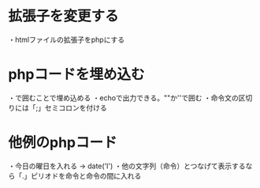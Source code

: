 # 拡張子を変更する
・htmlファイルの拡張子をphpにする

# phpコードを埋め込む
・<?php ?>で囲むことで埋め込める
・echoで出力できる。""か''で囲む
・命令文の区切りには「;」セミコロンを付ける

# 他例のphpコード
・今日の曜日を入れる → date('l')
・他の文字列（命令）とつなげて表示するなら「.」ピリオドを命令と命令の間に入れる